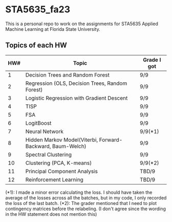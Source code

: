 # STA5635_fa23
This is a personal repo to work on the assignments for STA5635 Applied Machine Learning at Florida State University.

## Topics of each HW

|HW#|Topic|Grade I got|
|----|----|----|
|1|Decision Trees and Random Forest|9/9|
|2|Regression (OLS, Decision Trees, Random Forest)|9/9|
|3|Logistic Regression with Gradient Descent|9/9|
|4|TISP|9/9|
|5|FSA|9/9|
|6|LogitBoost|9/9|
|7|Neural Network|9/9(*1)|
|8|Hidden Markov Model(Viterbi, Forward-Backward, Baum-Welch)|9/9|
|9|Spectral Clustering|9/9|
|10|Clustering (PCA, K-means)|9/9(*2)|
|11|Principal Component Analysis|TBD/9|
|12|Reinforcement Learning|TBD/9|

(*1): I made a minor error calculating the loss. I should have taken the average of the losses across all the batches, but in my code, I only recorded the loss of the last batch.
(*2): The grader mentioned that I need to plot contingency matrices before the relabeling. (I don't agree since the wording in the HW statement does not mention this)
